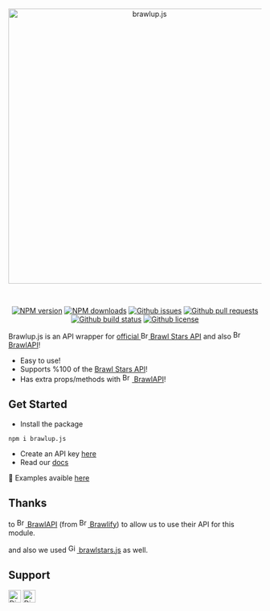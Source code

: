 <div align="center">
  <br />
  <p>
    <a href="https://brawlup.js.org"><img src="https://user-images.githubusercontent.com/86495381/126329940-37ba7281-55f8-4ed2-80b3-0ade1057774a.png" width="546" alt="brawlup.js" /></a>
  </p>
  <br />
  <p>
    <a href="https://www.npmjs.com/package/brawlup.js"><img src="https://img.shields.io/npm/v/brawlup.js.svg?maxAge=3600" alt="NPM version" /></a>
    <a href="https://www.npmjs.com/package/brawlup.js"><img src="https://img.shields.io/npm/dt/brawlup.js.svg?maxAge=3600" alt="NPM downloads" /></a>
    <a href="https://github.com/brawlup/brawlup.js/issues"><img src="https://img.shields.io/github/issues/brawlup/brawlup.js" alt="Github issues"></a>
    <a href="https://github.com/brawlup/brawlup.js/pulls"><img src="https://img.shields.io/github/issues-pr/brawlup/brawlup.js" alt="Github pull requests" /></a>
    <a href="https://github.com/brawlup/brawlup.js/actions"><img src="https://img.shields.io/github/workflow/status/brawlup/brawlup.js/Node.js Package" alt="Github build status" /></a>
    <a href="https://github.com/brawlup/brawlup.js/blob/main/LICENSE"><img src="https://img.shields.io/github/license/brawlup/brawlup.js" alt="Github license" /></a>
  </p>
</div>

Brawlup.js is an API wrapper for [official <img src="https://i.pinimg.com/474x/e8/44/db/e844db91a58d5ab88730e97b60704460.jpg" height="15" width="15" alt="Brawl Stars logo" style="border-radius:%50;"> Brawl Stars API](https://developer.brawlstars.com/) and also [<img src="https://cdn.brawlify.com/front/Star.svg" height="17" width="19" alt="BrawlAPI logo"> BrawlAPI](https://brawlapi.com/)!

* Easy to use!
* Supports %100 of the [Brawl Stars API](https://developer.brawlstars.com/)!
* Has extra props/methods with [<img src="https://cdn.brawlify.com/front/Star.svg" height="17" width="19" alt="BrawlAPI logo"> BrawlAPI](https://brawlapi.com/)!


## Get Started

* Install the package
```sh-session
npm i brawlup.js
```

* Create an API key [here](https://developer.brawlstars.com/#/account)
* Read our [docs](https://brawlup.js.org/js/)

📝 Examples avaible [here](https://github.com/brawlup/brawlup.js/tree/main/examples)

## Thanks
to [<img src="https://cdn.brawlify.com/front/Star.svg" height="17" alt="BrawlAPI logo"> BrawlAPI](https://brawlapi.com/) (from [<img src="https://cdn.brawlify.com/front/Star.svg" height="17" alt="Brawlify logo"> Brawlify](https://brawlify.com/)) to allow us to use their API for this module.

and also we used [<img src="https://upload.wikimedia.org/wikipedia/commons/thumb/9/91/Octicons-mark-github.svg/2048px-Octicons-mark-github.svg.png" height="17" alt="GitHub logo"> brawlstars.js](https://github.com/dannyhpy/brawlstars-nodejs) as well.

## Support

[<img src="https://user-images.githubusercontent.com/77716705/127508433-785cf7bc-330b-4716-a77d-174b3ec96340.png" alt="Discord logo" height="25">](https://discord.gg/PhW2XJa2yy) [<img src="https://user-images.githubusercontent.com/77716705/127509436-ec9d2752-ae15-4c28-9581-11c923da6eb9.png" alt="Discord logo" height="25">](https://twitter.com/UpBotsOfficial)
